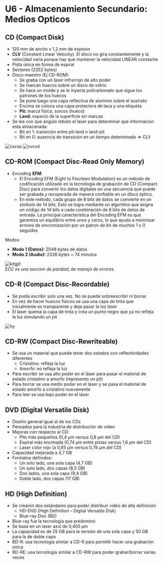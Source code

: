 # U6 - Almacenamiento Secundario: Medios Opticos

## CD (Compact Disk)
- 120 mm de ancho x 1,2 mm de espesor
- **CLV** (Constant Linear Velocity). El disco no gira constantemente y la velocidad varia porque hay que mantener la velocidad LINEAR constante
- Pista única en forma de espiral 
- Sectores (2352 bytes) 
- Disco maestro (Ej CD-ROM): 
  - Se graba con un láser infrarrojo de alto poder 
  - Se marcan huecos sobre un disco de vidrio 
  - Se hace un molde y se le inyecta policarbonato que sigue los patrones de los huecos 
  - Se pone luego una capa reflectiva de aluminio sobre el sustrato 
  - Encima se coloca una capa protectora de laca y una etiqueta 
  - **Pit:** marca física, surcos (hueco) 
  - **Land:** espacio de la superficie sin marcas
- Se lee con que angulo reboto el laser para determinar que informacion esta almacenada:
  - Bit en 1: transición entre pit-land o land-pit 
  - Bit en 0: ausencia de transición en un tiempo determinado => CLV 

![cscsa](https://github.com/user-attachments/assets/47769366-b974-40c2-a23e-c257177ce74b)
![vvcvd](https://github.com/user-attachments/assets/15f4bfd1-a2b0-4261-904f-33ad261c1499)

## CD-ROM (Compact Disc-Read Only Memory)
- Encoding **EFM**:
  - El Encoding EFM (Eight to Fourteen Modulation) es un método de codificación utilizado en la tecnología de grabación de CD (Compact Disc) para convertir los datos digitales en una secuencia que puede ser grabada y recuperada de manera confiable en un disco óptico.
  - En este método, cada grupo de 8 bits de datos se convierte en un símbolo de 14 bits. Esto se logra mediante un algoritmo que asigna un código de 14 bits a cada combinación de 8 bits de datos de entrada. La principal característica del Encoding EFM es que garantiza un equilibrio entre unos y ceros, lo que ayuda a minimizar errores de sincronización por un patron de bit de muchos 1 o 0 seguidos

Modos:
- **Modo 1 (Datos):** 2048 bytes de datos
- **Modo 2 (Audio):** 2336 bytes = 74 minutos

![kitgjit](https://github.com/user-attachments/assets/333bb5c0-97d1-4efc-bab5-a7f7b0b3d4e6)<br>
*ECC es una seccion de paridad, de manejo de errores*

## CD-R (Compact Disc-Recordable)
- Se podía escribir solo una vez. No se puede sobreescribir ni borrar.
- En vez de hacer huecos físicos se usa una capa de tinta que inicialmente es transparente y deja pasar la luz laser
- El laser quema la capa de tinta y crea un punto negro que ya no refleja la luz simulando un pit

![hy](https://github.com/user-attachments/assets/c0f00504-cc37-4544-906d-90eec9bbf79c)

## CD-RW (Compact Disc-Rewriteable)
- Se usa un material que puede tener dos estados con reflectividades diferentes 
  - Cristalino: refleja la luz 
  - Amorfo: no refleja la luz 
- Para escribir se usa alto poder en el láser para pasar el material de estado cristalino a amorfo (represento un pit) 
- Para borrar se usa medio poder en el láser y se pasa el material de estado amorfo a cristalino nuevamente 
- Para leer se usa bajo poder en el láser 

## DVD (Digital Versatile Disk)
- Diseño general igual al de los CDs
- Pensados para la industria de distribución de video
- Mejoras con respecto al CD:
  - Pits más pequeños (0,4 μm versus 0,8 μm del CD)
  - Espiral más encimada (0,74 μm entre pistas versus 1,6 μm del CD)
  - Laser color rojo (a 0,65 μm versus 0,78 μm del CD)
- Capacidad mejorada a 4,7 GB
- Formatos definidos:
  - Un solo lado, una sola capa (4,7 GB)
  - Un solo lado, dos capas (8,5 GB)
  - Dos lados, una sola capa (9,4 GB)
  - Doble lado, dos capas (17 GB)
 
## HD (High Definition)
- Se crearon dos estándares para poder distribuir video de alta definición
  - HD-DVD (High Definition – Digital Versatile Disk)
  - Blue-ray Disc (BD)
- Blue-ray fue la tecnología que predominó
- Se basa en un laser azul de 0,405 μm
- La capacidad es de 25 GB para la versión de una sola capa y 50 GB para la de doble capa
- BD-R: usa tecnología similar a CD-R para permitir hacer una grabación única
- BD-RE: usa tecnología similar a CD-RW para poder grabar/borrar varias veces

